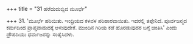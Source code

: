 +++
title = "31 ಹರೆದುದುಬ್ಬಿದ ಮೂರ್ಛೆ"

+++
31. 'ಮೂರ್ಛೆ ಹರಿಯಿತು. ಇಂದ್ರಿಯದ ಕಳವಳ ಪರಿಹಾರವಾಯಿತು. ಇದರಲ್ಲಿ ತಪ್ಪೇನಿದೆ. ಪೂರ್ವಜನ್ಮದ ಕರ್ಮದಿಂದ ಪ್ರಾಪ್ತವಾದುದಕ್ಕೆ  ಅಳುವುದೇಕೆ. ಮುಂದಿನ ಗಿರಿಯ ಕಡೆ ಹೊರಡುವುದರ ಬಗ್ಗೆ ಚಿಂತಿಸಿ' ಎಂದು ದ್ರೌಪದಿಯು ಧರ್ಮಜನನ್ನು ಸಂತೈಸಿದಳು.
